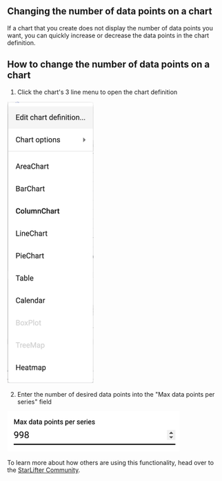 ## Changing the number of data points on a chart
If a chart that you create does not display the number of data points you want, you can quickly increase or decrease the data points in the chart definition.

## How to change the number of data points on a chart

1.  Click the chart's 3 line menu to open the chart definition

<img src="../assets/chart_sort_2.png"  style="width:200px" class="border"></img>

2.  Enter the number of desired data points into the "Max data points per series" field

<img src="../assets/chart_data_points_1.png"  style="width:400px" class="border"></img>



To learn more about how others are using this functionality, head over to the [StarLifter Community](https://community.starlifter.io).
